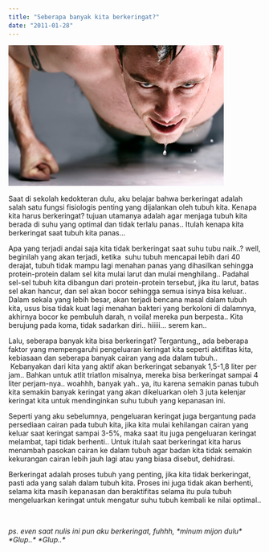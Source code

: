 ```yaml
---
title: "Seberapa banyak kita berkeringat?"
date: "2011-01-28"
---
```


[![berkeringat](images/sweating.jpg "berkeringat")](http://bydnta.files.wordpress.com/2011/01/sweating.jpg)

Saat di sekolah kedokteran dulu, aku belajar bahwa berkeringat adalah salah satu fungsi fisiologis penting yang dijalankan oleh tubuh kita. Kenapa kita harus berkeringat? tujuan utamanya adalah agar menjaga tubuh kita berada di suhu yang optimal dan tidak terlalu panas.. Itulah kenapa kita berkeringat saat tubuh kita panas...

Apa yang terjadi andai saja kita tidak berkeringat saat suhu tubu naik..? well, beginilah yang akan terjadi, ketika  suhu tubuh mencapai lebih dari 40 derajat, tubuh tidak mampu lagi menahan panas yang dihasilkan sehingga protein-protein dalam sel kita mulai larut dan mulai menghilang.. Padahal sel-sel tubuh kita dibangun dari protein-protein tersebut, jika itu larut, batas sel akan hancur, dan sel akan bocor sehingga semua isinya bisa keluar.. Dalam sekala yang lebih besar, akan terjadi bencana masal dalam tubuh kita, usus bisa tidak kuat lagi menahan bakteri yang berkoloni di dalamnya, akhirnya bocor ke pembuluh darah, n voila! mereka pun berpesta.. Kita berujung pada koma, tidak sadarkan diri.. hiiiii... serem kan..

Lalu, seberapa banyak kita bisa berkeringat? Tergantung,, ada beberapa faktor yang mempengaruhi pengeluaran keringat kita seperti aktifitas kita, kebiasaan dan seberapa banyak cairan yang ada dalam tubuh..  Kebanyakan dari kita yang aktif akan berkeringat sebanyak 1,5-1,8 liter per jam.. Bahkan untuk atlit triatlon misalnya, mereka bisa berkeringat sampai 4 liter perjam-nya.. woahhh, banyak yah.. ya, itu karena semakin panas tubuh kita semakin banyak keringat yang akan dikeluarkan oleh 3 juta kelenjar keringat kita untuk mendinginkan suhu tubuh yang kepanasan ini.

Seperti yang aku sebelumnya, pengeluaran keringat juga bergantung pada persediaan cairan pada tubuh kita, jika kita mulai kehilangan cairan yang keluar saat keringat sampai 3-5%, maka saat itu juga pengeluaran keringat melambat, tapi tidak berhenti.. Untuk itulah saat berkeringat kita harus menambah pasokan cairan ke dalam tubuh agar badan kita tidak semakin kekurangan cairan lebih jauh lagi atau yang biasa disebut, dehidrasi.

Berkeringat adalah proses tubuh yang penting, jika kita tidak berkeringat, pasti ada yang salah dalam tubuh kita. Proses ini juga tidak akan berhenti, selama kita masih kepanasan dan beraktifitas selama itu pula tubuh mengeluarkan keringat untuk mengatur suhu tubuh kembali ke nilai optimal..

 

_ps. even saat nulis ini pun aku berkeringat, fuhhh, \*minum mijon dulu\* \*Glup..\* \*Glup..\*_

